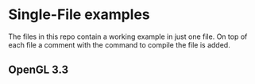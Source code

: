 # Single-File examples

The files in this repo contain a working example in just one file. On top of each file a comment with the command to compile the file is added.

## OpenGL 3.3

